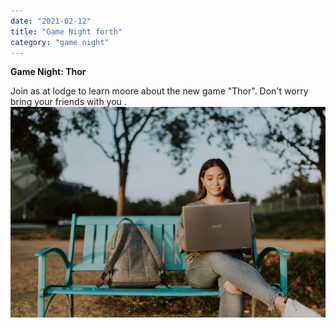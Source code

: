 ```yaml
---
date: "2021-02-12"
title: "Game Night forth"
category: "game night"
---
```


**Game Night: Thor**


Join as at lodge to learn moore about the new game "Thor".
Don't worry bring your friends with you .
![Lady with laptop](./lady.jpg)
